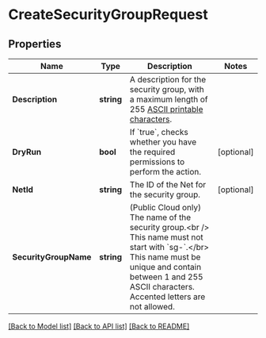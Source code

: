 # CreateSecurityGroupRequest

## Properties

Name | Type | Description | Notes
------------ | ------------- | ------------- | -------------
**Description** | **string** | A description for the security group, with a maximum length of 255 [ASCII printable characters](https://en.wikipedia.org/wiki/ASCII#Printable_characters). | 
**DryRun** | **bool** | If &#x60;true&#x60;, checks whether you have the required permissions to perform the action. | [optional] 
**NetId** | **string** | The ID of the Net for the security group. | [optional] 
**SecurityGroupName** | **string** | (Public Cloud only) The name of the security group.&lt;br /&gt; This name must not start with &#x60;sg-&#x60;.&lt;/br&gt; This name must be unique and contain between 1 and 255 ASCII characters. Accented letters are not allowed. | 

[[Back to Model list]](../README.md#documentation-for-models) [[Back to API list]](../README.md#documentation-for-api-endpoints) [[Back to README]](../README.md)



